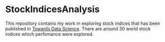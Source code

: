 # StockIndicesAnalysis

This repository contains my work in exploring stock indices that has been published in [Towards Data Science](https://towardsdatascience.com/analyzing-world-stock-indices-performance-in-python-610df6a578f).
There are around 30 world stock indices which perfomance were explored.
